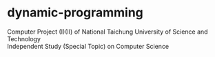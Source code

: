 # dynamic-programming

Computer Project (I)(II) of National Taichung University of Science and Technology  
Independent Study (Special Topic) on Computer Science
